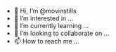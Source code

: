 - 👋 Hi, I’m @movinstills
- 👀 I’m interested in ...
- 🌱 I’m currently learning ...
- 💞️ I’m looking to collaborate on ...
- 📫 How to reach me ...

<!---
movinstills/movinstills is a ✨ special ✨ repository because its `README.md` (this file) appears on your GitHub profile.
You can click the Preview link to take a look at your changes.
--->
